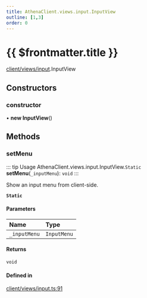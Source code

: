 ```yaml
---
title: AthenaClient.views.input.InputView
outline: [1,3]
order: 0
---
```


# {{ $frontmatter.title }}


[client/views/input](../modules/client_views_input.md).InputView

## Constructors

### constructor

• **new InputView**()

## Methods

### setMenu

::: tip Usage
AthenaClient.views.input.InputView.`Static` **setMenu**(`_inputMenu`): `void`
:::

Show an input menu from client-side.

**`Static`**

#### Parameters

| Name | Type |
| :------ | :------ |
| `_inputMenu` | `InputMenu` |

#### Returns

`void`

#### Defined in

[client/views/input.ts:91](https://github.com/Stuyk/altv-athena/blob/fe85c1b/src/core/client/views/input.ts#L91)
